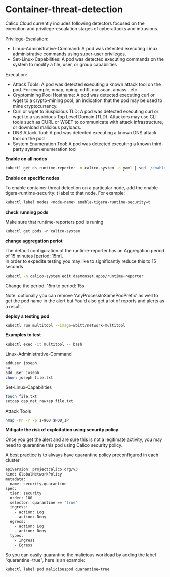 # Container-threat-detection

Calico Cloud currently includes following detectors focused on the execution and privilege-escalation stages of cyberattacks and intrusions.
 
Privilege-Escalation: 
- Linux-Administrative-Command: A pod was detected executing Linux administrative commands using super-user privileges.
- Set-Linux-Capabilities: A pod was detected executing commands on the system to modify a file, user, or group capabilities

Execution:
- Attack Tools: A pod was detected executing a known attack tool on the pod. For example, nmap, nping, ndiff, masscan, amass…etc
- Cryptomining Pool Hostname: A pod was detected executing curl or wget to a crypto-mining pool, an indication that the pod may be used to mine cryptocurrency.
- Curl or wget to Suspicious TLD: A pod was detected executing curl or wget to a suspicious Top Level Domain (TLD). Attackers may use CLI tools such as CURL or WGET to communicate with attack infrastructure, or download malicious payloads. 
- DNS Attack Tool: A pod was detected executing a known DNS attack tool on the pod
- System Enumeration Tool: A pod was detected executing a known third-party system enumeration tool



**Enable on all nodes**

```bash
kubectl get ds runtime-reporter -n calico-system -o yaml | sed '/enable-tigera-runtime-security/d' | kubectl apply -f -
```

**Enable on specific nodes**

To enable container threat detection on a particular node, add the enable-tigera-runtime-security: t label to that node. For example:

```bash
kubectl label nodes <node-name> enable-tigera-runtime-security=t
```

**check running pods** 

Make sure that runtime-reporters pod is runing 

```basg
kubectl get pods -n calico-system
```

**change aggregation periot**

The default configuration of the runtime-reporter has an Aggregation period of 15  minutes [period: 15m].  
In order to expedite testing you may like to significantly reduce this to 15 seconds

```bash
kubectl -n calico-system edit daemonset.apps/runtime-reporter
```
Change the period: 15m to period: 15s 

Note: optionally you can remove 'AnyProcessInSamePodPrefix' as well to get the pod name in the alert but You'd also get a lot of reports and alerts as a result. 

**deploy a testing pod**

```bash
kubectl run multitool --image=wbitt/network-multitool
```

**Examples to test**

```bash
kubectl exec -it multitool -- bash
```

Linux-Administrative-Command

```bash
adduser joseph
su -
add user joseph
chown joseph file.txt
```

Set-Linux-Capabilities

```bash
touch file.txt
setcap cap_net_raw+ep file.txt
 ```
 
Attack Tools
```bash
nmap -Pn -r -p 1-900 $POD_IP
```

**Mitigate the risk of exploitation using security policy**

Once you get the alert and are sure this is not a legitimate activity, you may need to quarantine this pod using Calico security policy. 

A best practice is to always have quarantine policy preconfigured in each cluster  


```bash
apiVersion: projectcalico.org/v3
kind: GlobalNetworkPolicy
metadata:
  name: security.quarantine
spec:
  tier: security
  order: 100
  selector: quarantine == "true"
  ingress:
    - action: Log
    - action: Deny
  egress:
    - action: Log
    - action: Deny
  types:
    - Ingress
    - Egress
```

So you can easily quarantine the malicious workload by adding the label “quarantine=true", here is an example:

```bash
kubectl label pod maliciouspod quarantine=true
```
 

 
